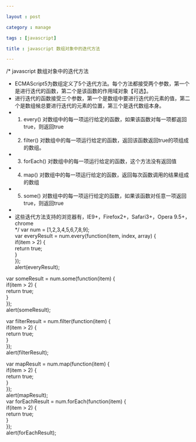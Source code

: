 ```yaml
---

layout : post

category : manage

tags : [javascript]

title : javascript 数组对象中的迭代方法

---
```


/* javascript 数组对象中的迭代方法  
 * ECMAScript5为数组定义了5个迭代方法。每个方法都接受两个参数，第一个是进行迭代的函数，第二个是该函数的作用域对象【可选】。  
 * 进行迭代的函数接受三个参数，第一个是数组中要进行迭代的元素的值，第二个是数组候总要进行迭代的元素的位置，第三个是迭代数组本身。  
 * 1. every()   对数组中的每一项运行给定的函数，如果该函数对每一项都返回true，则返回true   
 * 2. filter()  对数组中的每一项运行给定的函数，返回该函数返回true的项组成的数组。  
 * 3. forEach() 对数组中的每一项运行给定的函数，这个方法没有返回值  
 * 4. map()     对数组中的每一项运行给定的函数，返回每次函数调用的结果组成的数组  
 * 5. some()    对数组中的每一项运行给定的函数，如果该函数对任意一项返回true，则返回true  
 *  
 * 这些迭代方法支持的浏览器有，IE9+，Firefox2+，Safari3+，Opera 9.5+，chrome  
 */ 
var num = [1,2,3,4,5,6,7,8,9];  
var everyResult = num.every(function(item, index, array) {  
    if(item > 2) {  
        return true;  
    }  
});  
alert(everyResult);  
 
var someResult = num.some(function(item) {  
    if(item > 2) {  
        return true;  
    }  
});  
alert(someResult);  
 
var filterResult = num.filter(function(item) {  
    if(item > 2) {  
        return true;  
    }  
});  
alert(filterResult);  
 
var mapResult = num.map(function(item) {  
    if(item > 2) {  
        return true;  
    }  
});  
alert(mapResult);  
var forEachResult = num.forEach(function(item) {  
    if(item > 2) {  
        return true;  
    }  
});  
alert(forEachResult); 
